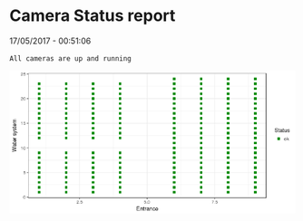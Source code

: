 Camera Status report
================
17/05/2017 - 00:51:06

    All cameras are up and running

![](camreport_files/figure-markdown_github/unnamed-chunk-2-1.png)

